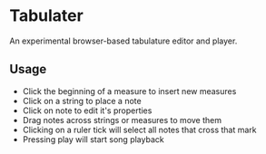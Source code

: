 Tabulater
======

An experimental browser-based tabulature editor and player.


Usage
------
* Click the beginning of a measure to insert new measures
* Click on a string to place a note
* Click on note to edit it's properties
* Drag notes across strings or measures to move them
* Clicking on a ruler tick will select all notes that cross that mark
* Pressing play will start song playback